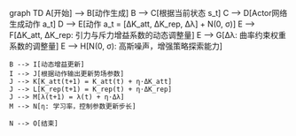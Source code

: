 graph TD
    A[开始] --> B[动作生成]
    B --> C[根据当前状态 s_t]
    C --> D[Actor网络生成动作 a_t]
    D --> E[动作 a_t = [ΔK_att, ΔK_rep, Δλ] + N(0, σ)]
    E --> F[ΔK_att, ΔK_rep: 引力与斥力增益系数的动态调整量]
    E --> G[Δλ: 曲率约束权重系数的调整量]
    E --> H[N(0, σ): 高斯噪声，增强策略探索能力]
    
    B --> I[动态增益更新]
    I --> J[根据动作输出更新势场参数]
    J --> K[K_att(t+1) = K_att(t) + η⋅ΔK_att]
    J --> L[K_rep(t+1) = K_rep(t) + η⋅ΔK_rep]
    J --> M[λ(t+1) = λ(t) + η⋅Δλ]
    M --> N[η: 学习率，控制参数更新步长]
    
    N --> O[结束]
